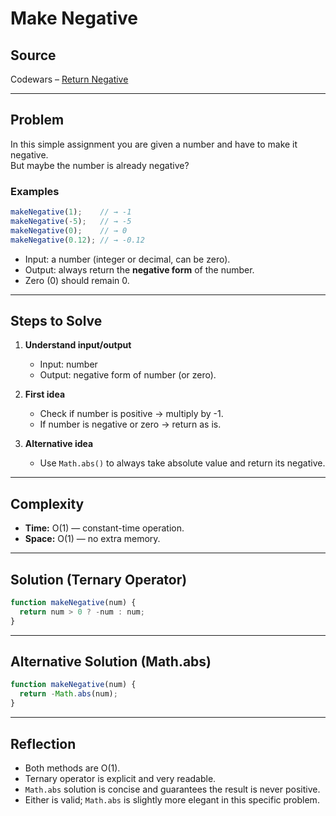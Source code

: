 # Make Negative

## Source
Codewars – [Return Negative](https://www.codewars.com/kata/55685cd7ad70877c23000102)

---

## Problem
In this simple assignment you are given a number and have to make it negative.  
But maybe the number is already negative?

### Examples
```js
makeNegative(1);    // → -1
makeNegative(-5);   // → -5
makeNegative(0);    // → 0
makeNegative(0.12); // → -0.12
```

- Input: a number (integer or decimal, can be zero).  
- Output: always return the **negative form** of the number.  
- Zero (0) should remain 0.  

---

## Steps to Solve
1. **Understand input/output**  
   - Input: number  
   - Output: negative form of number (or zero).  

2. **First idea**  
   - Check if number is positive → multiply by -1.  
   - If number is negative or zero → return as is.  

3. **Alternative idea**  
   - Use `Math.abs()` to always take absolute value and return its negative.  

---

## Complexity
- **Time:** O(1) — constant-time operation.  
- **Space:** O(1) — no extra memory.  

---

## Solution (Ternary Operator)
```javascript
function makeNegative(num) {
  return num > 0 ? -num : num;
}
```

---

## Alternative Solution (Math.abs)
```javascript
function makeNegative(num) {
  return -Math.abs(num);
}
```

---

## Reflection
- Both methods are O(1).  
- Ternary operator is explicit and very readable.  
- `Math.abs` solution is concise and guarantees the result is never positive.  
- Either is valid; `Math.abs` is slightly more elegant in this specific problem.
